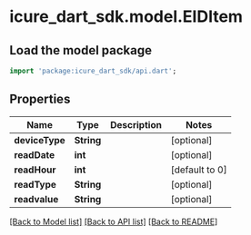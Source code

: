 # icure_dart_sdk.model.EIDItem

## Load the model package
```dart
import 'package:icure_dart_sdk/api.dart';
```

## Properties
Name | Type | Description | Notes
------------ | ------------- | ------------- | -------------
**deviceType** | **String** |  | [optional] 
**readDate** | **int** |  | [optional] 
**readHour** | **int** |  | [default to 0]
**readType** | **String** |  | [optional] 
**readvalue** | **String** |  | [optional] 

[[Back to Model list]](../README.md#documentation-for-models) [[Back to API list]](../README.md#documentation-for-api-endpoints) [[Back to README]](../README.md)


